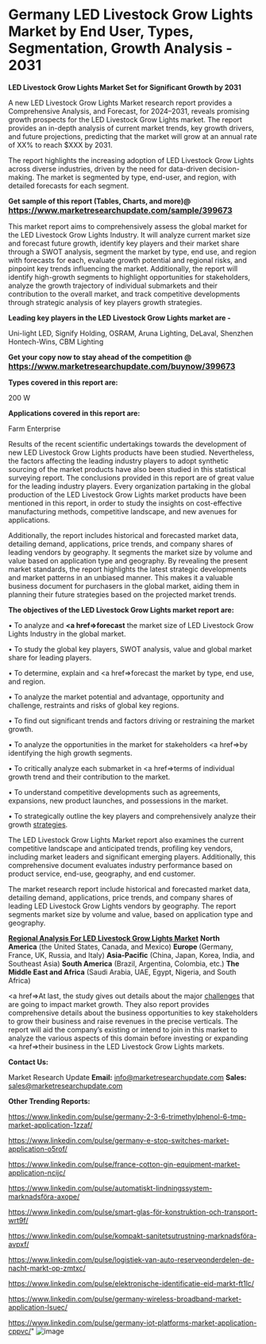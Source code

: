 # Germany LED Livestock Grow Lights Market by End User, Types, Segmentation, Growth Analysis - 2031

<strong>LED Livestock Grow Lights Market Set for Significant Growth by 2031</strong>

A new LED Livestock Grow Lights Market research report provides a Comprehensive Analysis, and Forecast, for 2024–2031, reveals promising growth prospects for the LED Livestock Grow Lights market. The report provides an in-depth analysis of current market trends, key growth drivers, and future projections, predicting that the market will grow at an annual rate of XX% to reach $XXX by 2031.

The report highlights the increasing adoption of LED Livestock Grow Lights across diverse industries, driven by the need for data-driven decision-making. The market is segmented by type, end-user, and region, with detailed forecasts for each segment.

<strong>Get sample of this report (Tables, Charts, and more)@ <a href=https://www.marketresearchupdate.com/sample/399673><font size=3 color=#0000ff>https://www.marketresearchupdate.com/sample/399673</font></a></strong>

This market report aims to comprehensively assess the global market for the LED Livestock Grow Lights Industry. It will analyze current market size and forecast future growth, identify key players and their market share through a SWOT analysis, segment the market by type, end use, and region with forecasts for each, evaluate growth potential and regional risks, and pinpoint key trends influencing the market. Additionally, the report will identify high-growth segments to highlight opportunities for stakeholders, analyze the growth trajectory of individual submarkets and their contribution to the overall market, and track competitive developments through strategic analysis of key players growth strategies.

<strong>Leading key players in the LED Livestock Grow Lights market are -</strong>

Uni-light LED, Signify Holding, OSRAM, Aruna Lighting, DeLaval, Shenzhen Hontech-Wins, CBM Lighting

<strong>Get your copy now to stay ahead of the competition @ <a href=https://www.marketresearchupdate.com/buynow/399673><font size=3 color=#0000ff>https://www.marketresearchupdate.com/buynow/399673</font></a></strong>

<strong>Types covered in this report are:</strong>

200 W

<strong>Applications covered in this report are:</strong>

Farm
Enterprise

Results of the recent scientific undertakings towards the development of new LED Livestock Grow Lights products have been studied. Nevertheless, the factors affecting the leading industry players to adopt synthetic sourcing of the market products have also been studied in this statistical surveying report. The conclusions provided in this report are of great value for the leading industry players. Every organization partaking in the global production of the LED Livestock Grow Lights market products have been mentioned in this report, in order to study the insights on cost-effective manufacturing methods, competitive landscape, and new avenues for applications.

Additionally, the report includes historical and forecasted market data, detailing demand, applications, price trends, and company shares of leading vendors by geography. It segments the market size by volume and value based on application type and geography. By revealing the present market standards, the report highlights the latest strategic developments and market patterns in an unbiased manner. This makes it a valuable business document for purchasers in the global market, aiding them in planning their future strategies based on the projected market trends.

<strong>The objectives of the LED Livestock Grow Lights market report are:</strong>

• To analyze and <strong><a href=><strong>forecast</strong></a></strong> the market size of LED Livestock Grow Lights Industry in the global market.

• To study the global key players, SWOT analysis, value and global market share for leading players.

• To determine, explain and <a href=>forecast</a> the market by type, end use, and region.

• To analyze the market potential and advantage, opportunity and challenge, restraints and risks of global key regions.

• To find out significant trends and factors driving or restraining the market growth.

• To analyze the opportunities in the market for stakeholders <a href=>by</a> identifying the high growth segments.

• To critically analyze each submarket in <a href=>terms</a> of individual growth trend and their contribution to the market.

• To understand competitive developments such as agreements, expansions, new product launches, and possessions in the market.

• To strategically outline the key players and comprehensively analyze their growth <a href=ASDF881288>strategies</a>.

The LED Livestock Grow Lights Market report also examines the current competitive landscape and anticipated trends, profiling key vendors, including market leaders and significant emerging players. Additionally, this comprehensive document evaluates industry performance based on product service, end-use, geography, and end customer.

The market research report include historical and forecasted market data, detailing demand, applications, price trends, and company shares of leading LED Livestock Grow Lights vendors by geography. The report segments market size by volume and value, based on application type and geography.

<strong><u><b>Regional Analysis For LED Livestock Grow Lights Market</b></u></strong>
<strong><b>North America</b></strong> (the United States, Canada, and Mexico)
<strong><b>Europe </b></strong>(Germany, France, UK, Russia, and Italy)
<strong><b>Asia-Pacific</b></strong> (China, Japan, Korea, India, and Southeast Asia)
<strong><b>South America</b></strong> (Brazil, Argentina, Colombia, etc.)
<strong><b>The Middle East and Africa</b></strong> (Saudi Arabia, UAE, Egypt, Nigeria, and South Africa)

<a href=>At last,</a> the study gives out details about the major <a href=ASDF991299>challenges</a> that are going to impact market growth. They also report provides comprehensive details about the business opportunities to key stakeholders to grow their business and raise revenues in the precise verticals. The report will aid the company’s existing or intend to join in this market to analyze the various aspects of this domain before investing or expanding <a href=>their</a> business in the LED Livestock Grow Lights markets.

<strong>Contact Us:</strong>

Market Research Update
<strong>Email:</strong> info@marketresearchupdate.com
<strong>Sales:</strong> sales@marketresearchupdate.com

<strong>Other Trending Reports:</strong>

<a href=https://www.linkedin.com/pulse/germany-2-3-6-trimethylphenol-6-tmp-market-application-1zzaf/>https://www.linkedin.com/pulse/germany-2-3-6-trimethylphenol-6-tmp-market-application-1zzaf/</a>

<a href=https://www.linkedin.com/pulse/germany-e-stop-switches-market-application-o5rof/>https://www.linkedin.com/pulse/germany-e-stop-switches-market-application-o5rof/</a>

<a href=https://www.linkedin.com/pulse/france-cotton-gin-equipment-market-application-ncijc/>https://www.linkedin.com/pulse/france-cotton-gin-equipment-market-application-ncijc/</a>

<a href=https://www.linkedin.com/pulse/automatiskt-lindningssystem-marknadsföra-axope/>https://www.linkedin.com/pulse/automatiskt-lindningssystem-marknadsföra-axope/</a>

<a href=https://www.linkedin.com/pulse/smart-glas-för-konstruktion-och-transport-wrt9f/>https://www.linkedin.com/pulse/smart-glas-för-konstruktion-och-transport-wrt9f/</a>

<a href=https://www.linkedin.com/pulse/kompakt-sanitetsutrustning-marknadsföra-avpxf/>https://www.linkedin.com/pulse/kompakt-sanitetsutrustning-marknadsföra-avpxf/</a>

<a href=https://www.linkedin.com/pulse/logistiek-van-auto-reserveonderdelen-de-nacht-markt-op-zmtxc/>https://www.linkedin.com/pulse/logistiek-van-auto-reserveonderdelen-de-nacht-markt-op-zmtxc/</a>

<a href=https://www.linkedin.com/pulse/elektronische-identificatie-eid-markt-ft1lc/>https://www.linkedin.com/pulse/elektronische-identificatie-eid-markt-ft1lc/</a>

<a href=https://www.linkedin.com/pulse/germany-wireless-broadband-market-application-lsuec/>https://www.linkedin.com/pulse/germany-wireless-broadband-market-application-lsuec/</a>

<a href=https://www.linkedin.com/pulse/germany-iot-platforms-market-application-cppvc/>https://www.linkedin.com/pulse/germany-iot-platforms-market-application-cppvc/</a>"
![image](https://github.com/user-attachments/assets/8df4cf6b-4698-4e7f-9ebb-b65129a17db0)
